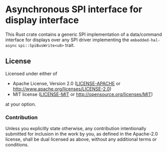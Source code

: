 # Asynchronous SPI interface for display interface

This Rust crate contains a generic SPI implementation of a data/command
interface for displays over any SPI driver implementing the `embedded-hal-async`
`spi::SpiBusWrite<u8>` trait.

## License

Licensed under either of

- Apache License, Version 2.0 ([LICENSE-APACHE](LICENSE-APACHE) or
  http://www.apache.org/licenses/LICENSE-2.0)
- MIT license ([LICENSE-MIT](LICENSE-MIT) or http://opensource.org/licenses/MIT)

at your option.

### Contribution

Unless you explicitly state otherwise, any contribution intentionally submitted for inclusion in the
work by you, as defined in the Apache-2.0 license, shall be dual licensed as above, without any
additional terms or conditions.
